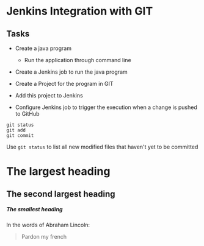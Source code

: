 Jenkins Integration with GIT
============================

Tasks
-----

-	Create a java program
		
	-	Run the application through command line

-	Create a Jenkins job to run the java program

-	Create a Project for the program in GIT

-	Add this project to Jenkins

-	Configure Jenkins job to trigger the execution when a change is pushed to GitHub

```
git status
git add
git commit
```
Use `git status` to list all new modified files that haven't yet to be committed

# The largest heading
## The second largest heading
##### The smallest heading

In the words of Abraham Lincoln:
> Pardon my french